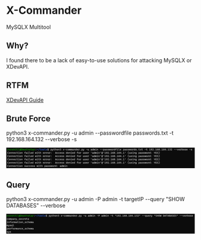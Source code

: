 # X-Commander
 MySQLX Multitool

## Why?
I found there to be a lack of easy-to-use solutions for attacking MySQLX or XDevAPI. 

## RTFM
[XDevAPI Guide](https://dev.mysql.com/doc/x-devapi-userguide/en/)

## Brute Force
python3 x-commander.py -u admin --passwordfile passwords.txt -t 192.168.164.132 --verbose -s

![Brute Force Example](/img/brute_success.png)

## Query
python3 x-commander.py -u admin -P admin -t targetIP --query "SHOW DATABASES" --verbose

![Brute Force Example](/img/databases.png)